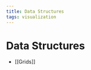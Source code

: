 ```yaml
---
title: Data Structures
tags: visualization
---
```


# Data Structures
- [[Grids]]










































